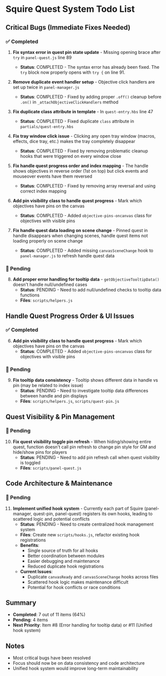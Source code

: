 # Squire Quest System Todo List

## Critical Bugs (Immediate Fixes Needed)

### ✅ Completed
1. **Fix syntax error in quest pin state update** - Missing opening brace after `try` in `panel-quest.js` line 89
   - **Status**: COMPLETED - The syntax error has already been fixed. The `try` block now properly opens with `try {` on line 91.

2. **Remove duplicate event handler setup** - Objective click handlers are set up twice in `panel-manager.js`
   - **Status**: COMPLETED - Fixed by adding proper `.off()` cleanup before `.on()` in `_attachObjectiveClickHandlers` method

3. **Fix duplicate class attribute in template** - In `quest-entry.hbs` line 47
   - **Status**: COMPLETED - Fixed duplicate `class` attribute in `partials/quest-entry.hbs`

4. **Fix tray window click issue** - Clicking any open tray window (macros, effects, dice tray, etc.) makes the tray completely disappear
   - **Status**: COMPLETED - Fixed by removing problematic cleanup hooks that were triggered on every window close

5. **Fix handle quest progress order and index mapping** - The handle shows objectives in reverse order (1st on top) but click events and mouseover events have them reversed
   - **Status**: COMPLETED - Fixed by removing array reversal and using correct index mapping

6. **Add pin visibility class to handle quest progress** - Mark which objectives have pins on the canvas
   - **Status**: COMPLETED - Added `objective-pins-oncanvas` class for objectives with visible pins

7. **Fix handle quest data loading on scene change** - Pinned quest in handle disappears when changing scenes, handle quest items not loading properly on scene change
   - **Status**: COMPLETED - Added missing `canvasSceneChange` hook to `panel-manager.js` to refresh handle quest data

### 🔄 Pending
8. **Add proper error handling for tooltip data** - `getObjectiveTooltipData()` doesn't handle null/undefined cases
   - **Status**: PENDING - Need to add null/undefined checks to tooltip data functions
   - **Files**: `scripts/helpers.js`

## Handle Quest Progress Order & UI Issues

### ✅ Completed
6. **Add pin visibility class to handle quest progress** - Mark which objectives have pins on the canvas
   - **Status**: COMPLETED - Added `objective-pins-oncanvas` class for objectives with visible pins

### 🔄 Pending
9. **Fix tooltip data consistency** - Tooltip shows different data in handle vs pin (may be related to index issue)
   - **Status**: PENDING - Need to investigate tooltip data differences between handle and pin displays
   - **Files**: `scripts/helpers.js`, `scripts/quest-pin.js`

## Quest Visibility & Pin Management

### 🔄 Pending
10. **Fix quest visibility toggle pin refresh** - When hiding/showing entire quest, function doesn't call pin refresh to change pin style for GM and hide/show pins for players
    - **Status**: PENDING - Need to add pin refresh call when quest visibility is toggled
    - **Files**: `scripts/panel-quest.js`

## Code Architecture & Maintenance

### 🔄 Pending
11. **Implement unified hook system** - Currently each part of Squire (panel-manager, quest-pin, panel-quest) registers its own hooks, leading to scattered logic and potential conflicts
    - **Status**: PENDING - Need to create centralized hook management system
    - **Files**: Create new `scripts/hooks.js`, refactor existing hook registrations
    - **Benefits**: 
      - Single source of truth for all hooks
      - Better coordination between modules
      - Easier debugging and maintenance
      - Reduced duplicate hook registrations
    - **Current Issues**:
      - Duplicate `canvasReady` and `canvasSceneChange` hooks across files
      - Scattered hook logic makes maintenance difficult
      - Potential for hook conflicts or race conditions

## Summary
- **Completed**: 7 out of 11 items (64%)
- **Pending**: 4 items
- **Next Priority**: Item #8 (Error handling for tooltip data) or #11 (Unified hook system)

## Notes
- Most critical bugs have been resolved
- Focus should now be on data consistency and code architecture
- Unified hook system would improve long-term maintainability

